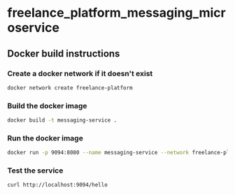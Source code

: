 # freelance_platform_messaging_microservice

## Docker build instructions

### Create a docker network if it doesn't exist
```bash
docker network create freelance-platform
```

### Build the docker image
```bash
docker build -t messaging-service .
```

### Run the docker image
```bash
docker run -p 9094:8080 --name messaging-service --network freelance-platform messaging-service
```

### Test the service
```bash
curl http://localhost:9094/hello
```


